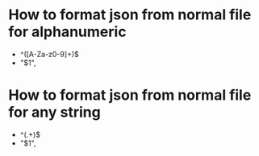 # How to format json from normal file for alphanumeric
- ^([A-Za-z0-9]+)$
- "$1",
# How to format json from normal file for any string
- ^(.+)$
- "$1",
